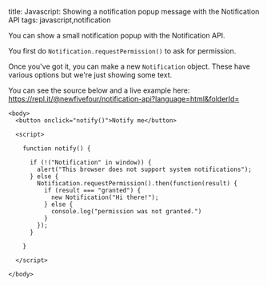 title: Javascript: Showing a notification popup message with the Notification API
tags: javascript,notification

You can show a small notification popup with the Notification API.

You first do `Notification.requestPermission()` to ask for permission.

Once you've got it, you can make a new `Notification` object. These have various options but we're just showing some text.

You can see the source below and a live example here: https://repl.it/@newfivefour/notification-api?language=html&folderId=

```
<body>
  <button onclick="notify()">Notify me</button>

  <script>

    function notify() {

      if (!("Notification" in window)) {
        alert("This browser does not support system notifications");
      } else {
        Notification.requestPermission().then(function(result) {
          if (result === "granted") {
            new Notification("Hi there!");
          } else {
            console.log("permission was not granted.")
          }
        });
      }
        
    }

  </script>

</body>
```
